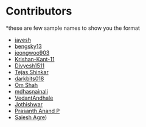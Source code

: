 # Contributors

*these are few sample names to show you the format

- [jayesh](https://github.com/jayesh101)
- [bengsky13](https://github.com/bengsky13)
- [jeongwoo903](https://github.com/jeongwoo903)
- [Krishan-Kant-11](https://github.com/Krishan-Kant-11)
- [Divyesh1511](https://github.com/Divyesh1511)
- [Tejas Shinkar](https://github.com/MidknightRider)
- [darkbits018](https://github.com/darkbits018)
- [Om Shah](https://github.com/Omm2005)
- [mdhasnainali](https://github.com/mdhasnainali)
- [VedantAndhale](https://github.com/VedantAndhale)
- [Jothishwar](https://github.com/Jothishwar)
- [Prasanth Anand P](https://github.com/Prasanth-Anand-P)
- [Saiesh Agre](https://github.com/Saiesh-Agre))
